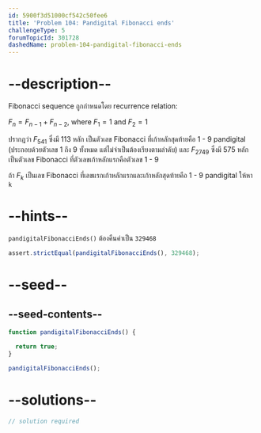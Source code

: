 ```yaml
---
id: 5900f3d51000cf542c50fee6
title: 'Problem 104: Pandigital Fibonacci ends'
challengeType: 5
forumTopicId: 301728
dashedName: problem-104-pandigital-fibonacci-ends
---
```


# --description--

Fibonacci sequence ถูกกำหนดโดย recurrence relation:

$F_n = F_{n − 1} + F_{n − 2}$, where $F_1 = 1$ and $F_2 = 1$

ปรากฎว่า $F_{541}$ ซึ่งมี 113 หลัก เป็นตัวเลข Fibonacci ที่เก้าหลักสุดท้ายคือ 1 - 9 pandigital (ประกอบด้วยตัวเลข 1 ถึง 9 ทั้งหมด แต่ไม่จำเป็นต้องเรียงตามลำดับ) และ $F_{2749}$ ซึ่งมี 575 หลัก เป็นตัวเลข Fibonacci ที่ตัวเลขเก้าหลักแรกคือตัวเลข 1 - 9 

ถ้า $F_k$ เป็นเลข Fibonacci ที่เลขแรกเก้าหลักแรกและเก้าหลักสุดท้ายคือ 1 - 9 pandigital ให้หา `k`

# --hints--

`pandigitalFibonacciEnds()` ต้องคืนค่าเป็น `329468`

```js
assert.strictEqual(pandigitalFibonacciEnds(), 329468);
```

# --seed--

## --seed-contents--

```js
function pandigitalFibonacciEnds() {

  return true;
}

pandigitalFibonacciEnds();
```

# --solutions--

```js
// solution required
```
